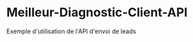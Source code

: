 Meilleur-Diagnostic-Client-API
==============================

Exemple d'utilisation de l'API d'envoi de leads